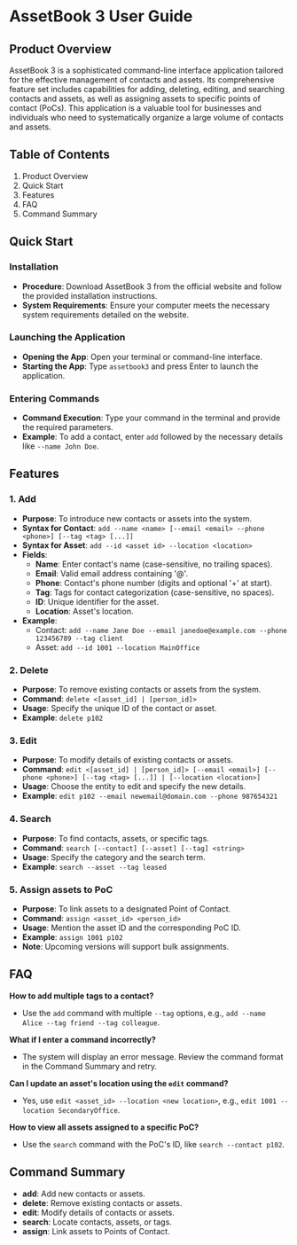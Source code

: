 # AssetBook 3 User Guide

## Product Overview
AssetBook 3 is a sophisticated command-line interface application tailored for the effective management of contacts and assets. Its comprehensive feature set includes capabilities for adding, deleting, editing, and searching contacts and assets, as well as assigning assets to specific points of contact (PoCs). This application is a valuable tool for businesses and individuals who need to systematically organize a large volume of contacts and assets.

## Table of Contents
1. Product Overview
2. Quick Start
3. Features
4. FAQ
5. Command Summary

## Quick Start
### Installation
- **Procedure**: Download AssetBook 3 from the official website and follow the provided installation instructions.
- **System Requirements**: Ensure your computer meets the necessary system requirements detailed on the website.

### Launching the Application
- **Opening the App**: Open your terminal or command-line interface.
- **Starting the App**: Type `assetbook3` and press Enter to launch the application.

### Entering Commands
- **Command Execution**: Type your command in the terminal and provide the required parameters.
- **Example**: To add a contact, enter `add` followed by the necessary details like `--name John Doe`.

## Features
### 1. Add
- **Purpose**: To introduce new contacts or assets into the system.
- **Syntax for Contact**: `add --name <name> [--email <email> --phone <phone>] [--tag <tag> [...]]`
- **Syntax for Asset**: `add --id <asset id> --location <location>`
- **Fields**:
  - **Name**: Enter contact's name (case-sensitive, no trailing spaces).
  - **Email**: Valid email address containing '@'.
  - **Phone**: Contact's phone number (digits and optional '+' at start).
  - **Tag**: Tags for contact categorization (case-sensitive, no spaces).
  - **ID**: Unique identifier for the asset.
  - **Location**: Asset's location.
- **Example**:
  - Contact: `add --name Jane Doe --email janedoe@example.com --phone 123456789 --tag client`
  - Asset: `add --id 1001 --location MainOffice`

### 2. Delete
- **Purpose**: To remove existing contacts or assets from the system.
- **Command**: `delete <[asset_id] | [person_id]>`
- **Usage**: Specify the unique ID of the contact or asset.
- **Example**: `delete p102`

### 3. Edit
- **Purpose**: To modify details of existing contacts or assets.
- **Command**: `edit <[asset_id] | [person_id]> [--email <email>] [--phone <phone>] [--tag <tag> [...]] | [--location <location>]`
- **Usage**: Choose the entity to edit and specify the new details.
- **Example**: `edit p102 --email newemail@domain.com --phone 987654321`

### 4. Search
- **Purpose**: To find contacts, assets, or specific tags.
- **Command**: `search [--contact] [--asset] [--tag] <string>`
- **Usage**: Specify the category and the search term.
- **Example**: `search --asset --tag leased`

### 5. Assign assets to PoC
- **Purpose**: To link assets to a designated Point of Contact.
- **Command**: `assign <asset_id> <person_id>`
- **Usage**: Mention the asset ID and the corresponding PoC ID.
- **Example**: `assign 1001 p102`
- **Note**: Upcoming versions will support bulk assignments.

## FAQ
**How to add multiple tags to a contact?**
- Use the `add` command with multiple `--tag` options, e.g., `add --name Alice --tag friend --tag colleague`.

**What if I enter a command incorrectly?**
- The system will display an error message. Review the command format in the Command Summary and retry.

**Can I update an asset's location using the `edit` command?**
- Yes, use `edit <asset_id> --location <new location>`, e.g., `edit 1001 --location SecondaryOffice`.

**How to view all assets assigned to a specific PoC?**
- Use the `search` command with the PoC's ID, like `search --contact p102`.

## Command Summary
- **add**: Add new contacts or assets.
- **delete**: Remove existing contacts or assets.
- **edit**: Modify details of contacts or assets.
- **search**: Locate contacts, assets, or tags.
- **assign**: Link assets to Points of Contact.
